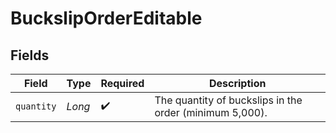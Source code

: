 # BuckslipOrderEditable


## Fields

| Field                                                   | Type                                                    | Required                                                | Description                                             |
| ------------------------------------------------------- | ------------------------------------------------------- | ------------------------------------------------------- | ------------------------------------------------------- |
| `quantity`                                              | *Long*                                                  | :heavy_check_mark:                                      | The quantity of buckslips in the order (minimum 5,000). |